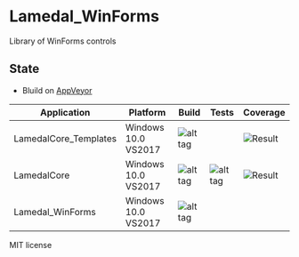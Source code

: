 # Lamedal_WinForms
Library of WinForms controls

## State
* Bluild on [AppVeyor](https://ci.appveyor.com/projects)

Application           |    Platform       | Build                 |      Tests        | Coverage 
----------------------|-------------------|-----------------------|-------------------|-----------------------
LamedalCore_Templates |Windows 10.0 VS2017| ![alt tag](https://ci.appveyor.com/api/projects/status/keh56h0rdnv894d9?svg=true) |               | ![Result](https://rawgithub.com/perezLamed/LamedalCore_Templates/master/dotCover/badge_linecoverage.svg)            
LamedalCore           |Windows 10.0 VS2017| ![alt tag](https://ci.appveyor.com/api/projects/status/5tt4c9sj7dpv5xx5?svg=true) | ![alt tag](https://ci.appveyor.com/api/projects/status/r64leqcijlqfj24h?svg=true) | ![Result](https://rawgithub.com/perezLamed/LamedalCore/master/dotCover/badge_linecoverage.svg)
Lamedal_WinForms      |Windows 10.0 VS2017| ![alt tag](https://ci.appveyor.com/api/projects/status/haxbe8sdqurfx15c?svg=true) |                |             

MIT license
